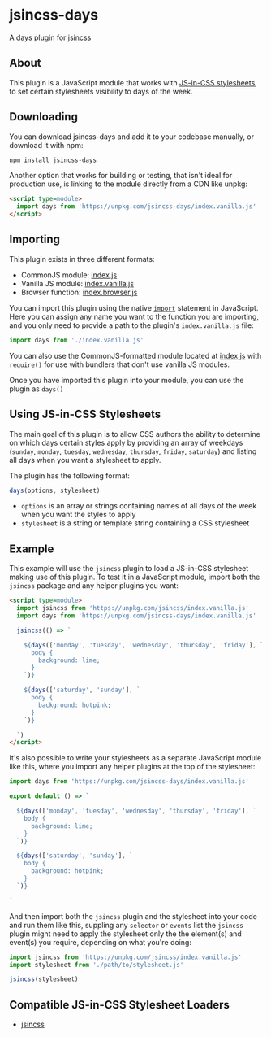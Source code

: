 # jsincss-days

A days plugin for [jsincss](https://github.com/tomhodgins/jsincss)

## About

This plugin is a JavaScript module that works with [JS-in-CSS stylesheets](https://responsive.style/theory/what-is-a-jic-stylesheet.html), to set certain stylesheets visibility to days of the week.

## Downloading

You can download jsincss-days and add it to your codebase manually, or download it with npm:

```bash
npm install jsincss-days
```

Another option that works for building or testing, that isn't ideal for production use, is linking to the module directly from a CDN like unpkg:

```html
<script type=module>
  import days from 'https://unpkg.com/jsincss-days/index.vanilla.js'
</script>
```

## Importing

This plugin exists in three different formats:

- CommonJS module: [index.js](index.js)
- Vanilla JS module: [index.vanilla.js](index.vanilla.js)
- Browser function: [index.browser.js](index.browser.js)

You can import this plugin using the native [`import`](https://developer.mozilla.org/en-US/docs/Web/JavaScript/Reference/Statements/import) statement in JavaScript. Here you can assign any name you want to the function you are importing, and you only need to provide a path to the plugin's `index.vanilla.js` file:

```js
import days from './index.vanilla.js'
```

You can also use the CommonJS-formatted module located at [index.js](index.js) with `require()` for use with bundlers that don't use vanilla JS modules.

Once you have imported this plugin into your module, you can use the plugin as `days()`

## Using JS-in-CSS Stylesheets

The main goal of this plugin is to allow CSS authors the ability to determine on which days certain styles apply by providing an array of weekdays (`sunday`, `monday`, `tuesday`, `wednesday`, `thursday`, `friday`, `saturday`) and listing all days when you want a stylesheet to apply.

The plugin has the following format:

```js
days(options, stylesheet)
```

- `options` is an array or strings containing names of all days of the week when you want the styles to apply
- `stylesheet` is a string or template string containing a CSS stylesheet

## Example

This example will use the `jsincss` plugin to load a JS-in-CSS stylesheet making use of this plugin. To test it in a JavaScript module, import both the `jsincss` package and any helper plugins you want:

```html
<script type=module>
  import jsincss from 'https://unpkg.com/jsincss/index.vanilla.js'
  import days from 'https://unpkg.com/jsincss-days/index.vanilla.js'

  jsincss(() => `

    ${days(['monday', 'tuesday', 'wednesday', 'thursday', 'friday'], `
      body {
        background: lime;
      }
    `)}

    ${days(['saturday', 'sunday'], `
      body {
        background: hotpink;
      }
    `)}

  `)
</script>
```

It's also possible to write your stylesheets as a separate JavaScript module like this, where you import any helper plugins at the top of the stylesheet:

```js
import days from 'https://unpkg.com/jsincss-days/index.vanilla.js'

export default () => `

  ${days(['monday', 'tuesday', 'wednesday', 'thursday', 'friday'], `
    body {
      background: lime;
    }
  `)}

  ${days(['saturday', 'sunday'], `
    body {
      background: hotpink;
    }
  `)}

`
```

And then import both the `jsincss` plugin and the stylesheet into your code and run them like this, suppling any `selector` or `events` list the `jsincss` plugin might need to apply the stylesheet only the the element(s) and event(s) you require, depending on what you're doing:

```js
import jsincss from 'https://unpkg.com/jsincss/index.vanilla.js'
import stylesheet from './path/to/stylesheet.js'

jsincss(stylesheet)
```

## Compatible JS-in-CSS Stylesheet Loaders

- [jsincss](https://github.com/tomhodgins/jsincss)